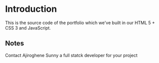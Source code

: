 Introduction
============
This is the source code of the portfolio which we've built in our HTML 5 + CSS 3 and JavaScript.

## Notes
Contact Ajiroghene Sunny a full statck developer for your project
